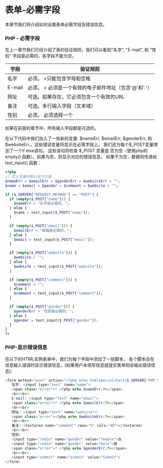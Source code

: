 # 表单-必需字段
本章节我们将介绍如何设置表单必需字段及错误信息。

### PHP - 必需字段
在上一章节我们已经介绍了表的验证规则，我们可以看到"名字", "E-mail", 和 "性别" 字段是必需的，各字段不能为空。

| 字段        | 验证规则            |
| --------   | -----       |
| 名字        | 必须。 +只能包含字母和空格       |
| E-mail        | 必须。 + 必须是一个有效的电子邮件地址（包含'@'和'.'）        |
| 网址        | 可选。如果存在，它必须包含一个有效的URL       |
| 备注        | 	可选。多行输入字段（文本域）      |
| 性别        | 必须。 必须选择一个       |

如果在前面的章节中，所有输入字段都是可选的。

在以下代码中我们加入了一些新的变量: \$nameErr, \$emailErr, \$genderErr, 和 \$websiteErr.。这些错误变量将显示在必需字段上。 我们还为每个\$_POST变量增加了一个if else语句。 这些语句将检查 $_POST 变量是 否为空（使用php的 empty() 函数）。如果为空，将显示对应的错误信息。 如果不为空，数据将传递给test_input() 函数：

``` php
<?php
// 定义变量并默认设为空值
$nameErr = $emailErr = $genderErr = $websiteErr = "";
$name = $email = $gender = $comment = $website = "";

if ($_SERVER["REQUEST_METHOD"] == "POST") {
  if (empty($_POST["name"])) {
    $nameErr = "名字是必需的。";
  } else {
    $name = test_input($_POST["name"]);
  }

  if (empty($_POST["email"])) {
    $emailErr = "邮箱是必需的。";
  } else {
    $email = test_input($_POST["email"]);
  }

  if (empty($_POST["website"])) {
    $website = "";
  } else {
    $website = test_input($_POST["website"]);
  }

  if (empty($_POST["comment"])) {
    $comment = "";
  } else {
    $comment = test_input($_POST["comment"]);
  }

  if (empty($_POST["gender"])) {
    $genderErr = "性别是必需的。";
  } else {
    $gender = test_input($_POST["gender"]);
  }
}
?>
```

### PHP-显示错误信息
在以下的HTML实例表单中，我们为每个字段中添加了一些脚本， 各个脚本会在信息输入错误时显示错误信息。(如果用户未填写信息就提交表单则会输出错误信息):
``` php
<form method="post" action="<?php echo htmlspecialchars($_SERVER['PHP_SELF']);?>"> 
   名字: <input type="text" name="name">
   <span class="error">* <?php echo $nameErr;?></span>
   <br><br>
   E-mail: <input type="text" name="email">
   <span class="error">* <?php echo $emailErr;?></span>
   <br><br>
   网址: <input type="text" name="website">
   <span class="error"><?php echo $websiteErr;?></span>
   <br><br>
   备注: <textarea name="comment" rows="5" cols="40"></textarea>
   <br><br>
   性别:
   <input type="radio" name="gender" value="female">女
   <input type="radio" name="gender" value="male">男
   <span class="error">* <?php echo $genderErr;?></span>
   <br><br>
   <input type="submit" name="submit" value="Submit"> 
</form>
```
